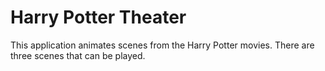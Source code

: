 # Harry Potter Theater
This application animates scenes from the Harry Potter movies. There are three scenes that can be played. 
